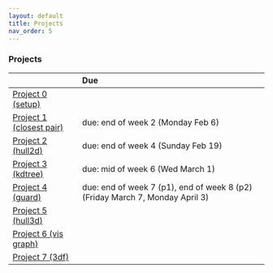 ```yaml
---
layout: default 
title: Projects 
nav_order: 5
---
```



### Projects 

|                   |    Due                |
|:------------------|:----------------------|
| [Project 0 (setup)](Projects/P0-setup.md) |                       |
| [Project 1 (closest pair)](Projects/P1-closest.md) |  due: end of week 2 (Monday Feb 6)  |
| [Project 2 (hull2d)](Projects/P2-hull2d.md) | due: end of week 4 (Sunday Feb 19)
| [Project 3 (kdtree)](Projects/P3-mondrian.md) | due: mid of week 6 (Wed March 1)
| [Project 4 (guard)](Projects/P4-guard.md) | due: end of week 7 (p1), end of week 8 (p2) (Friday March 7,  Monday April 3)
| [Project 5 (hull3d)](Projects/P5-hull3d.md) | 
| [Project 6 (vis graph)](Projects/P6-vg.md) | 
| [Project 7 (3df)](Projects/) | 




